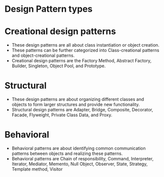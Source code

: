 # Design Pattern types

# Creational design patterns
- These design patterns are all about class instantiation or object creation.
- These patterns can be further categorized into Class-creational patterns and object-creational patterns.
- Creational design patterns are the Factory Method, Abstract Factory, Builder, Singleton, Object Pool, and Prototype.

# Structural
- These design patterns are about organizing different classes and objects to form larger structures and provide new functionality.
- Structural design patterns are Adapter, Bridge, Composite, Decorator, Facade, Flyweight, Private Class Data, and Proxy.

# Behavioral
- Behavioral patterns are about identifying common communication patterns between objects and realizing these patterns.
- Behavioral patterns are Chain of responsibility, Command, Interpreter, Iterator, Mediator, Memento, Null Object, Observer, State, Strategy, Template method, Visitor